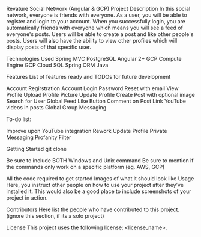 Revature Social Network (Angular & GCP)
Project Description
In this social network, everyone is friends with everyone. As a user, you will be able to register and login to your account. When you successfully login, you are automatically friends with everyone which means you will see a feed of everyone's posts. Users will be able to create a post and like other people's posts. Users will also have the ability to view other profiles which will display posts of that specific user.

Technologies Used
Spring MVC
PostgreSQL
Angular 2+
GCP Compute Engine
GCP Cloud SQL
Spring ORM
Java

Features
List of features ready and TODOs for future development

Account Regirstration
Account Login
Password Reset with email
View Profile
Upload Profile Picture
Update Profile
Create Post with optional image
Search for User
Global Feed
Like Button
Comment on Post
Link YouTube videos in posts
Global Group Messaging

To-do list:

Improve upon YouTube integration
Rework Update Profile
Private Messaging
Profanity Filter


Getting Started
git clone

Be sure to include BOTH Windows and Unix command
Be sure to mention if the commands only work on a specific platform (eg. AWS, GCP)

All the code required to get started
Images of what it should look like
Usage
Here, you instruct other people on how to use your project after they’ve installed it. This would also be a good place to include screenshots of your project in action.

Contributors
Here list the people who have contributed to this project. (ignore this section, if its a solo project)

License
This project uses the following license: <license_name>.
